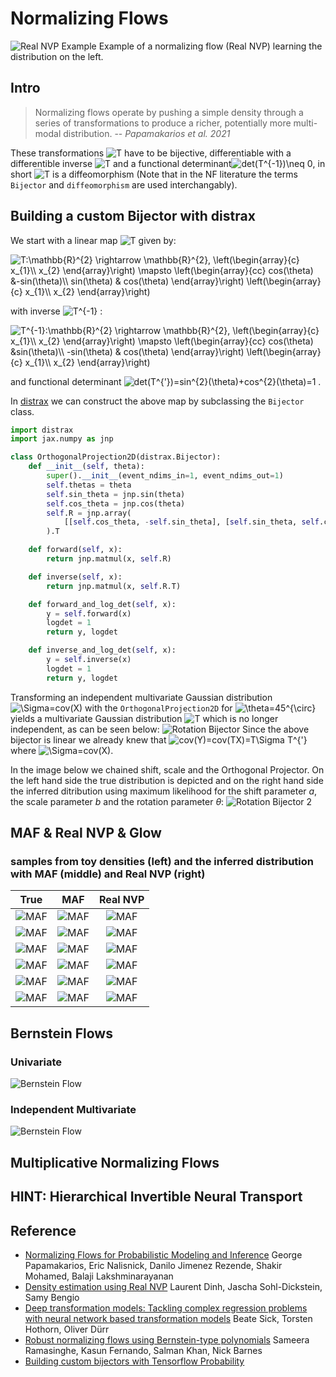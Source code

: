 # Normalizing Flows

![Real NVP Example](./plots/banana/real_nvp_banana.gif)
Example of a normalizing flow (Real NVP) learning the distribution on the left.

## Intro

> Normalizing flows operate by pushing a simple density through a series of transformations to produce a richer, potentially more multi-modal distribution.
> -- <cite>Papamakarios et al. 2021 </cite>

These transformations <img src="https://latex.codecogs.com/svg.image?T" title="T" /> have to be bijective, differentiable with a differentible inverse <img src="https://latex.codecogs.com/svg.image?T^{-1}" title="T" /> and a functional determinant<img src="https://latex.codecogs.com/svg.image?det(T^{-1})\neq&space;0" title="det(T^{-1})\neq 0" />, in short <img src="https://latex.codecogs.com/svg.image?T" title="T" /> is a diffeomorphism (Note that in the NF literature the terms `Bijector` and `diffeomorphism` are used interchangably).

## Building a custom Bijector with distrax

We start with a linear map <img src="https://latex.codecogs.com/svg.image?T" title="T" /> given by:

<img src="https://latex.codecogs.com/svg.image?T:\mathbb{R}^{2}&space;\rightarrow&space;\mathbb{R}^{2},&space;\left(\begin{array}{c}&space;x_{1}\\&space;x_{2}&space;\end{array}\right)&space;\mapsto&space;\left(\begin{array}{cc}&space;cos(\theta)&space;&-sin(\theta)\\&space;sin(\theta)&space;&&space;cos(\theta)&space;\end{array}\right)&space;\left(\begin{array}{c}&space;x_{1}\\&space;x_{2}&space;\end{array}\right)&space;&space;" title="T:\mathbb{R}^{2} \rightarrow \mathbb{R}^{2}, \left(\begin{array}{c} x_{1}\\ x_{2} \end{array}\right) \mapsto \left(\begin{array}{cc} cos(\theta) &-sin(\theta)\\ sin(\theta) & cos(\theta) \end{array}\right) \left(\begin{array}{c} x_{1}\\ x_{2} \end{array}\right) " />

with inverse <img src="https://latex.codecogs.com/svg.image?T^{-1}" title="T^{-1}" /> :

<img src="https://latex.codecogs.com/svg.image?T^{-1}:\mathbb{R}^{2}&space;\rightarrow&space;\mathbb{R}^{2},&space;\left(\begin{array}{c}&space;x_{1}\\&space;x_{2}&space;\end{array}\right)&space;\mapsto&space;\left(\begin{array}{cc}&space;cos(\theta)&space;&sin(\theta)\\&space;-sin(\theta)&space;&&space;cos(\theta)&space;\end{array}\right)&space;\left(\begin{array}{c}&space;x_{1}\\&space;x_{2}&space;\end{array}\right)" title="T^{-1}:\mathbb{R}^{2} \rightarrow \mathbb{R}^{2}, \left(\begin{array}{c} x_{1}\\ x_{2} \end{array}\right) \mapsto \left(\begin{array}{cc} cos(\theta) &sin(\theta)\\ -sin(\theta) & cos(\theta) \end{array}\right) \left(\begin{array}{c} x_{1}\\ x_{2} \end{array}\right)" />


and functional determinant <img src="https://latex.codecogs.com/svg.image?det(T^{'})=sin^{2}(\theta)&plus;cos^{2}(\theta)=1" title="det(T^{'})=sin^{2}(\theta)+cos^{2}(\theta)=1" />  .

In [distrax](https://github.com/deepmind/distrax) we can construct the above map by subclassing the `Bijector` class.

```python
import distrax
import jax.numpy as jnp

class OrthogonalProjection2D(distrax.Bijector):
    def __init__(self, theta):
        super().__init__(event_ndims_in=1, event_ndims_out=1)
        self.thetas = theta
        self.sin_theta = jnp.sin(theta)
        self.cos_theta = jnp.cos(theta)
        self.R = jnp.array(
            [[self.cos_theta, -self.sin_theta], [self.sin_theta, self.cos_theta]]
        ).T

    def forward(self, x):
        return jnp.matmul(x, self.R)

    def inverse(self, x):
        return jnp.matmul(x, self.R.T)

    def forward_and_log_det(self, x):
        y = self.forward(x)
        logdet = 1
        return y, logdet

    def inverse_and_log_det(self, x):
        y = self.inverse(x)
        logdet = 1
        return y, logdet
```

Transforming an independent multivariate Gaussian distribution <img src="https://latex.codecogs.com/svg.image?X" title="\Sigma=cov(X)" /> with the `OrthogonalProjection2D` for <img src="https://latex.codecogs.com/svg.image?\theta=45^{\circ}" title="\theta=45^{\circ}" /> yields a multivariate Gaussian distribution <img src="https://latex.codecogs.com/svg.image?Y" title="T" /> which is no longer independent, as can be seen below:
![Rotation Bijector](./plots/rotation/rotation1.jpg)
Since the above bijector is linear we already knew that <img src="https://latex.codecogs.com/svg.image?cov(Y)=cov(TX)=T\Sigma&space;T^{'}" title="cov(Y)=cov(TX)=T\Sigma T^{'}" /> where <img src="https://latex.codecogs.com/svg.image?\Sigma=cov(X)" title="\Sigma=cov(X)" />.

In the image below we chained shift, scale and the Orthogonal Projector.
On the left hand side the true distribution is depicted and on the right hand side the inferred ditribution using maximum likelihood for the shift parameter $a$, the scale parameter $b$ and the rotation parameter $\theta$:
![Rotation Bijector 2](./plots/rotation/rotation2.jpg)

## MAF & Real NVP & Glow

### samples from toy densities (left) and the inferred distribution with MAF (middle) and Real NVP (right)

|                           True                            |                          MAF                          |                          Real NVP                          |
| :-------------------------------------------------------: | :---------------------------------------------------: | :--------------------------------------------------------: |
|         ![MAF](./plots/banana/banana_samples.jpg)         |         ![MAF](./plots/banana/maf_banana.jpg)         |         ![MAF](./plots/banana/real_nvp_banana.jpg)         |
| ![MAF](./plots/gaussian_blobs/gaussian_blobs_samples.jpg) | ![MAF](./plots/gaussian_blobs/maf_gaussian_blobs.jpg) | ![MAF](./plots/gaussian_blobs/real_nvp_gaussian_blobs.jpg) |
|        ![MAF](./plots/energy1/energy1_samples.jpg)        |        ![MAF](./plots/energy1/maf_energy1.jpg)        |        ![MAF](./plots/energy1/real_nvp_energy1.jpg)        |
|        ![MAF](./plots/energy2/energy2_samples.jpg)        |        ![MAF](./plots/energy2/maf_energy2.jpg)        |        ![MAF](./plots/energy2/real_nvp_energy2.jpg)        |
|        ![MAF](./plots/energy3/energy3_samples.jpg)        |        ![MAF](./plots/energy3/maf_energy3.jpg)        |        ![MAF](./plots/energy3/real_nvp_energy3.jpg)        |
|        ![MAF](./plots/energy4/energy4_samples.jpg)        |        ![MAF](./plots/energy4/maf_energy4.jpg)        |        ![MAF](./plots/energy4/real_nvp_energy4.jpg)        |

## Bernstein Flows

### Univariate

![Bernstein Flow](./plots/Bernstein_Flow.jpg)

### Independent Multivariate

![Bernstein Flow](./plots/MVN_3D.jpg)

## Multiplicative Normalizing Flows

## HINT: Hierarchical Invertible Neural Transport

## Reference

- [Normalizing Flows for Probabilistic Modeling and Inference](https://arxiv.org/pdf/1912.02762.pdf) George Papamakarios, Eric Nalisnick, Danilo Jimenez Rezende, Shakir Mohamed, Balaji Lakshminarayanan
- [Density estimation using Real NVP](https://arxiv.org/abs/1605.08803) Laurent Dinh, Jascha Sohl-Dickstein, Samy Bengio
- [Deep transformation models: Tackling complex regression problems with neural network based transformation models](https://arxiv.org/pdf/2004.00464.pdf) Beate Sick, Torsten Hothorn, Oliver Dürr
- [Robust normalizing flows using Bernstein-type polynomials](https://arxiv.org/pdf/2102.03509.pdf) Sameera Ramasinghe, Kasun Fernando, Salman Khan, Nick Barnes
- [Building custom bijectors with Tensorflow Probability](https://romainlhardy.medium.com/building-custom-bijectors-with-tensorflow-probability-22241cb6a691)
